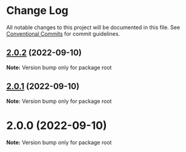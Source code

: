 # Change Log

All notable changes to this project will be documented in this file.
See [Conventional Commits](https://conventionalcommits.org) for commit guidelines.

## [2.0.2](https://github.com/textlint-rule/rousseau/compare/v2.0.1...v2.0.2) (2022-09-10)

**Note:** Version bump only for package root





## [2.0.1](https://github.com/textlint-rule/rousseau/compare/v2.0.0...v2.0.1) (2022-09-10)

**Note:** Version bump only for package root





# 2.0.0 (2022-09-10)

**Note:** Version bump only for package root
